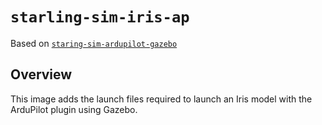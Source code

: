 # `starling-sim-iris-ap`

Based on [`staring-sim-ardupilot-gazebo`](../sim-ardupilot-gazebo)

## Overview

This image adds the launch files required to launch an Iris model with the ArduPilot plugin using Gazebo.